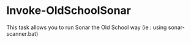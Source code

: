 # Invoke-OldSchoolSonar

This task allows you to run Sonar the Old School way (ie : using sonar-scanner.bat)

